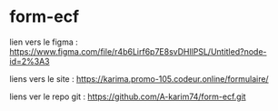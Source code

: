 # form-ecf

lien vers le figma : https://www.figma.com/file/r4b6Lirf6p7E8svDHllPSL/Untitled?node-id=2%3A3

liens vers le site : https://karima.promo-105.codeur.online/formulaire/

liens ver le repo git : https://github.com/A-karim74/form-ecf.git
